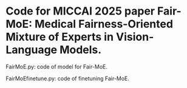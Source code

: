 # Code for MICCAI 2025 paper Fair-MoE: Medical Fairness-Oriented Mixture of Experts in Vision-Language Models.

FairMoE.py: code of model for Fair-MoE.

FairMoEfinetune.py: code of finetuning Fair-MoE.


